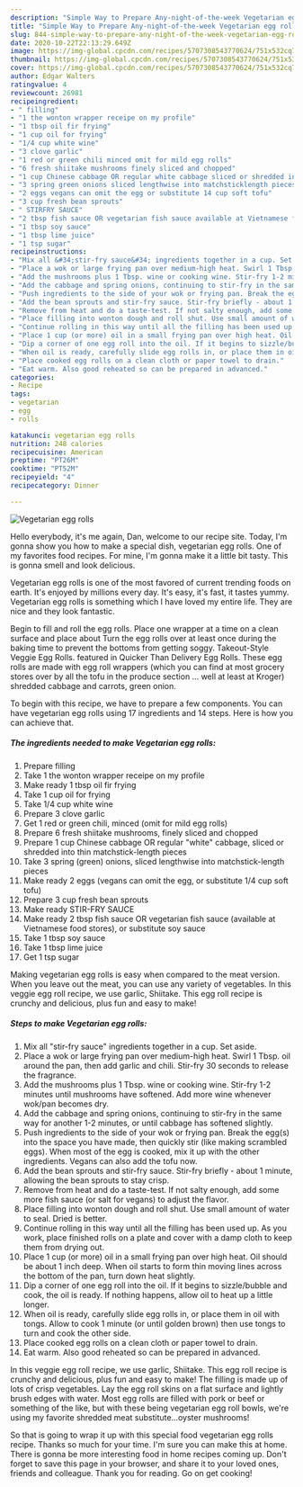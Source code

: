 ```yaml
---
description: "Simple Way to Prepare Any-night-of-the-week Vegetarian egg rolls"
title: "Simple Way to Prepare Any-night-of-the-week Vegetarian egg rolls"
slug: 844-simple-way-to-prepare-any-night-of-the-week-vegetarian-egg-rolls
date: 2020-10-22T22:13:29.649Z
image: https://img-global.cpcdn.com/recipes/5707308543770624/751x532cq70/vegetarian-egg-rolls-recipe-main-photo.jpg
thumbnail: https://img-global.cpcdn.com/recipes/5707308543770624/751x532cq70/vegetarian-egg-rolls-recipe-main-photo.jpg
cover: https://img-global.cpcdn.com/recipes/5707308543770624/751x532cq70/vegetarian-egg-rolls-recipe-main-photo.jpg
author: Edgar Walters
ratingvalue: 4
reviewcount: 26981
recipeingredient:
- " filling"
- "1 the wonton wrapper receipe on my profile"
- "1 tbsp oil fir frying"
- "1 cup oil for frying"
- "1/4 cup white wine"
- "3 clove garlic"
- "1 red or green chili minced omit for mild egg rolls"
- "6 fresh shiitake mushrooms finely sliced and chopped"
- "1 cup Chinese cabbage OR regular white cabbage sliced or shredded into thin matchsticklength pieces"
- "3 spring green onions sliced lengthwise into matchsticklength pieces"
- "2 eggs vegans can omit the egg or substitute 14 cup soft tofu"
- "3 cup fresh bean sprouts"
- " STIRFRY SAUCE"
- "2 tbsp fish sauce OR vegetarian fish sauce available at Vietnamese food stores or substitute soy sauce"
- "1 tbsp soy sauce"
- "1 tbsp lime juice"
- "1 tsp sugar"
recipeinstructions:
- "Mix all &#34;stir-fry sauce&#34; ingredients together in a cup. Set aside."
- "Place a wok or large frying pan over medium-high heat. Swirl 1 Tbsp. oil around the pan, then add garlic and chili. Stir-fry 30 seconds to release the fragrance."
- "Add the mushrooms plus 1 Tbsp. wine or cooking wine. Stir-fry 1-2 minutes until mushrooms have softened. Add more wine whenever wok/pan becomes dry."
- "Add the cabbage and spring onions, continuing to stir-fry in the same way for another 1-2 minutes, or until cabbage has softened slightly."
- "Push ingredients to the side of your wok or frying pan. Break the egg(s) into the space you have made, then quickly stir (like making scrambled eggs). When most of the egg is cooked, mix it up with the other ingredients. Vegans can also add the tofu now."
- "Add the bean sprouts and stir-fry sauce. Stir-fry briefly - about 1 minute, allowing the bean sprouts to stay crisp."
- "Remove from heat and do a taste-test. If not salty enough, add some more fish sauce (or salt for vegans) to adjust the flavor."
- "Place filling into wonton dough and roll shut. Use small amount of water to seal. Dried is better."
- "Continue rolling in this way until all the filling has been used up. As you work, place finished rolls on a plate and cover with a damp cloth to keep them from drying out."
- "Place 1 cup (or more) oil in a small frying pan over high heat. Oil should be about 1 inch deep. When oil starts to form thin moving lines across the bottom of the pan, turn down heat slightly."
- "Dip a corner of one egg roll into the oil. If it begins to sizzle/bubble and cook, the oil is ready. If nothing happens, allow oil to heat up a little longer."
- "When oil is ready, carefully slide egg rolls in, or place them in oil with tongs. Allow to cook 1 minute (or until golden brown) then use tongs to turn and cook the other side."
- "Place cooked egg rolls on a clean cloth or paper towel to drain."
- "Eat warm. Also good reheated so can be prepared in advanced."
categories:
- Recipe
tags:
- vegetarian
- egg
- rolls

katakunci: vegetarian egg rolls 
nutrition: 248 calories
recipecuisine: American
preptime: "PT26M"
cooktime: "PT52M"
recipeyield: "4"
recipecategory: Dinner

---
```



![Vegetarian egg rolls](https://img-global.cpcdn.com/recipes/5707308543770624/751x532cq70/vegetarian-egg-rolls-recipe-main-photo.jpg)

Hello everybody, it's me again, Dan, welcome to our recipe site. Today, I'm gonna show you how to make a special dish, vegetarian egg rolls. One of my favorites food recipes. For mine, I'm gonna make it a little bit tasty. This is gonna smell and look delicious.

Vegetarian egg rolls is one of the most favored of current trending foods on earth. It's enjoyed by millions every day. It's easy, it's fast, it tastes yummy. Vegetarian egg rolls is something which I have loved my entire life. They are nice and they look fantastic.

Begin to fill and roll the egg rolls. Place one wrapper at a time on a clean surface and place about Turn the egg rolls over at least once during the baking time to prevent the bottoms from getting soggy. Takeout-Style Veggie Egg Rolls. featured in Quicker Than Delivery Egg Rolls. These egg rolls are made with egg roll wrappers (which you can find at most grocery stores over by all the tofu in the produce section … well at least at Kroger) shredded cabbage and carrots, green onion.


To begin with this recipe, we have to prepare a few components. You can have vegetarian egg rolls using 17 ingredients and 14 steps. Here is how you can achieve that.

<!--inarticleads1-->

##### The ingredients needed to make Vegetarian egg rolls:

1. Prepare  filling
1. Take 1 the wonton wrapper receipe on my profile
1. Make ready 1 tbsp oil fir frying
1. Take 1 cup oil for frying
1. Take 1/4 cup white wine
1. Prepare 3 clove garlic
1. Get 1 red or green chili, minced (omit for mild egg rolls)
1. Prepare 6 fresh shiitake mushrooms, finely sliced and chopped
1. Prepare 1 cup Chinese cabbage OR regular &#34;white&#34; cabbage, sliced or shredded into thin matchstick-length pieces
1. Take 3 spring (green) onions, sliced lengthwise into matchstick-length pieces
1. Make ready 2 eggs (vegans can omit the egg, or substitute 1/4 cup soft tofu)
1. Prepare 3 cup fresh bean sprouts
1. Make ready  STIR-FRY SAUCE
1. Make ready 2 tbsp fish sauce OR vegetarian fish sauce (available at Vietnamese food stores), or substitute soy sauce
1. Take 1 tbsp soy sauce
1. Take 1 tbsp lime juice
1. Get 1 tsp sugar


Making vegetarian egg rolls is easy when compared to the meat version. When you leave out the meat, you can use any variety of vegetables. In this veggie egg roll recipe, we use garlic, Shiitake. This egg roll recipe is crunchy and delicious, plus fun and easy to make! 

<!--inarticleads2-->

##### Steps to make Vegetarian egg rolls:

1. Mix all &#34;stir-fry sauce&#34; ingredients together in a cup. Set aside.
1. Place a wok or large frying pan over medium-high heat. Swirl 1 Tbsp. oil around the pan, then add garlic and chili. Stir-fry 30 seconds to release the fragrance.
1. Add the mushrooms plus 1 Tbsp. wine or cooking wine. Stir-fry 1-2 minutes until mushrooms have softened. Add more wine whenever wok/pan becomes dry.
1. Add the cabbage and spring onions, continuing to stir-fry in the same way for another 1-2 minutes, or until cabbage has softened slightly.
1. Push ingredients to the side of your wok or frying pan. Break the egg(s) into the space you have made, then quickly stir (like making scrambled eggs). When most of the egg is cooked, mix it up with the other ingredients. Vegans can also add the tofu now.
1. Add the bean sprouts and stir-fry sauce. Stir-fry briefly - about 1 minute, allowing the bean sprouts to stay crisp.
1. Remove from heat and do a taste-test. If not salty enough, add some more fish sauce (or salt for vegans) to adjust the flavor.
1. Place filling into wonton dough and roll shut. Use small amount of water to seal. Dried is better.
1. Continue rolling in this way until all the filling has been used up. As you work, place finished rolls on a plate and cover with a damp cloth to keep them from drying out.
1. Place 1 cup (or more) oil in a small frying pan over high heat. Oil should be about 1 inch deep. When oil starts to form thin moving lines across the bottom of the pan, turn down heat slightly.
1. Dip a corner of one egg roll into the oil. If it begins to sizzle/bubble and cook, the oil is ready. If nothing happens, allow oil to heat up a little longer.
1. When oil is ready, carefully slide egg rolls in, or place them in oil with tongs. Allow to cook 1 minute (or until golden brown) then use tongs to turn and cook the other side.
1. Place cooked egg rolls on a clean cloth or paper towel to drain.
1. Eat warm. Also good reheated so can be prepared in advanced.


In this veggie egg roll recipe, we use garlic, Shiitake. This egg roll recipe is crunchy and delicious, plus fun and easy to make! The filling is made up of lots of crisp vegetables. Lay the egg roll skins on a flat surface and lightly brush edges with water. Most egg rolls are filled with pork or beef or something of the like, but with these being vegetarian egg roll bowls, we&#39;re using my favorite shredded meat substitute…oyster mushrooms! 

So that is going to wrap it up with this special food vegetarian egg rolls recipe. Thanks so much for your time. I'm sure you can make this at home. There is gonna be more interesting food in home recipes coming up. Don't forget to save this page in your browser, and share it to your loved ones, friends and colleague. Thank you for reading. Go on get cooking!
